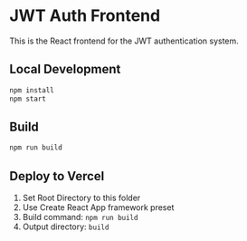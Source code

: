 # JWT Auth Frontend

This is the React frontend for the JWT authentication system.

## Local Development

```bash
npm install
npm start
```

## Build

```bash
npm run build
```

## Deploy to Vercel

1. Set Root Directory to this folder
2. Use Create React App framework preset
3. Build command: `npm run build`
4. Output directory: `build`
